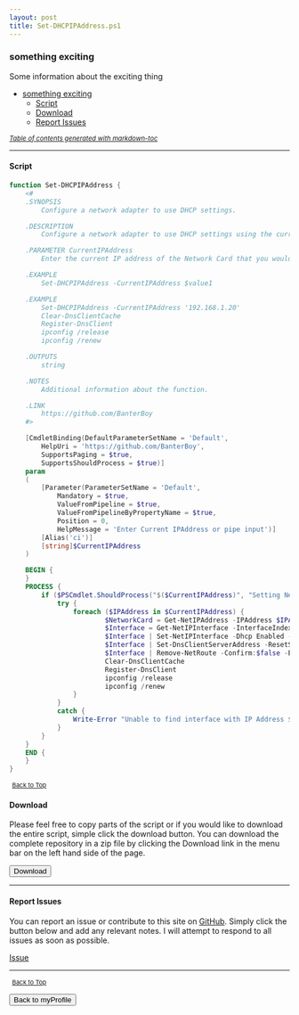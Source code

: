 ```yaml
---
layout: post
title: Set-DHCPIPAddress.ps1
---
```


### something exciting

Some information about the exciting thing

- [something exciting](#something-exciting)
  - [Script](#script)
  - [Download](#download)
  - [Report Issues](#report-issues)

<small><i><a href='http://ecotrust-canada.github.io/markdown-toc/'>Table of contents generated with markdown-toc</a></i></small>

---

#### Script

```powershell
function Set-DHCPIPAddress {
	<#
	.SYNOPSIS
		Configure a network adapter to use DHCP settings.

	.DESCRIPTION
		Configure a network adapter to use DHCP settings using the current IP address of the Network Card that you would like to configure to receive a DHCP IP Address assignment.

	.PARAMETER CurrentIPAddress
		Enter the current IP address of the Network Card that you would like to configure to receive a DHCP IP Address assignment.

	.EXAMPLE
		Set-DHCPIPAddress -CurrentIPAddress $value1

	.EXAMPLE
		Set-DHCPIPAddress -CurrentIPAddress '192.168.1.20'
		Clear-DnsClientCache
		Register-DnsClient
		ipconfig /release
		ipconfig /renew

	.OUTPUTS
		string

	.NOTES
		Additional information about the function.

	.LINK
		https://github.com/BanterBoy
	#>

	[CmdletBinding(DefaultParameterSetName = 'Default',
		HelpUri = 'https://github.com/BanterBoy',
		SupportsPaging = $true,
		SupportsShouldProcess = $true)]
	param
	(
		[Parameter(ParameterSetName = 'Default',
			Mandatory = $true,
			ValueFromPipeline = $true,
			ValueFromPipelineByPropertyName = $true,
			Position = 0,
			HelpMessage = 'Enter Current IPAddress or pipe input')]
		[Alias('ci')]
		[string]$CurrentIPAddress
	)

	BEGIN {
	}
	PROCESS {
		if ($PSCmdlet.ShouldProcess("$($CurrentIPAddress)", "Setting Network card to DHCP")) {
			try {
				foreach ($IPAddress in $CurrentIPAddress) {
						$NetworkCard = Get-NetIPAddress -IPAddress $IPAddress
						$Interface = Get-NetIPInterface -InterfaceIndex $NetworkCard.InterfaceIndex
						$Interface | Set-NetIPInterface -Dhcp Enabled -ErrorAction SilentlyContinue
						$Interface | Set-DnsClientServerAddress -ResetServerAddresses -ErrorAction SilentlyContinue
						$Interface | Remove-NetRoute -Confirm:$false -ErrorAction SilentlyContinue
						Clear-DnsClientCache
						Register-DnsClient
						ipconfig /release
						ipconfig /renew
				}
			}
			catch {
				Write-Error "Unable to find interface with IP Address $($IPAddress)"
			}
		}
	}
	END {
	}
}
```

<span style="font-size:11px;"><a href="#"><i class="fas fa-caret-up" aria-hidden="true" style="color: white; margin-right:5px;"></i>Back to Top</a></span>

#### Download

Please feel free to copy parts of the script or if you would like to download the entire script, simple click the download button. You can download the complete repository in a zip file by clicking the Download link in the menu bar on the left hand side of the page.

<button class="btn" type="submit" onclick="window.open('/powershell/functions/myProfile/Set-DHCPIPAddress.ps1')">
    <i class="fa fa-cloud-download-alt">
    </i>
        Download
</button>

---

#### Report Issues

You can report an issue or contribute to this site on <a href="https://github.com/BanterBoy/scripts-blog/issues">GitHub</a>. Simply click the button below and add any relevant notes. I will attempt to respond to all issues as soon as possible.

<!-- Place this tag where you want the button to render. -->

<a class="github-button" href="https://github.com/BanterBoy/scripts-blog/issues/new?title=Set-DHCPIPAddress.ps1&body=There is a problem with this function. Please find details below." data-show-count="true" aria-label="Issue BanterBoy/scripts-blog on GitHub">Issue</a>

---

<span style="font-size:11px;"><a href="#"><i class="fas fa-caret-up" aria-hidden="true" style="color: white; margin-right:5px;"></i>Back to Top</a></span>

<a href="/menu/_pages/myProfile.html">
    <button class="btn">
        <i class='fas fa-reply'>
        </i>
            Back to myProfile
    </button>
</a>

[1]: http://ecotrust-canada.github.io/markdown-toc
[2]: https://github.com/googlearchive/code-prettify
